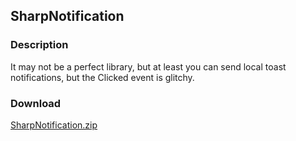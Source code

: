 ## SharpNotification
### Description
It may not be a perfect library, but at least you can send local toast notifications, but the Clicked event is glitchy.

### Download
[SharpNotification.zip](https://github.com/Lexz-08/SharpNotification/releases/download/sharpnotification/SharpNotification.zip)
